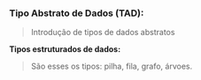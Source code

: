 ### Tipo Abstrato de Dados (TAD):
> Introdução de tipos de dados abstratos

**Tipos estruturados de dados:**
> São esses os tipos: pilha, fila, grafo, árvoes.
